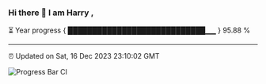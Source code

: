 ### Hi there 👋 I am Harry , 

⏳ Year progress { ████████████████████████████▁▁ } 95.88 %

---

⏰ Updated on Sat, 16 Dec 2023 23:10:02 GMT

![Progress Bar CI](https://github.com/duykhang68/duykhang68/workflows/Progress%20Bar%20CI/badge.svg)
